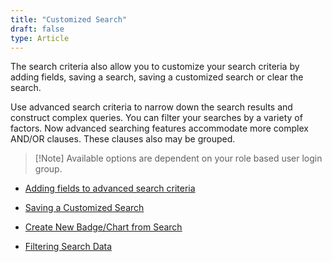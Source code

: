 ```yaml
---
title: "Customized Search"
draft: false
type: Article
---
```



The search criteria also allow you to customize your search criteria by adding fields, saving a search, saving a customized search or clear the search.

Use advanced search criteria to narrow down the search results and construct complex queries. You can filter your searches by a variety of factors. Now advanced searching features accommodate more complex AND/OR clauses. These clauses also may be grouped.


>[!Note] Available options are dependent on your role based user login group.




- [Adding fields to advanced search criteria](../Customized-Search/Adding-fields-to-advanced-search-criteria.md)

- [Saving a Customized Search](..//Customized-Search/Saving-a-Customized-Search.md)

- [Create New Badge/Chart from Search](..//Customized-Search/Create-New-BadgeChart-from-Search.md)

- [Filtering Search Data](..//Customized-Search/Filtering-Search-Data.md)